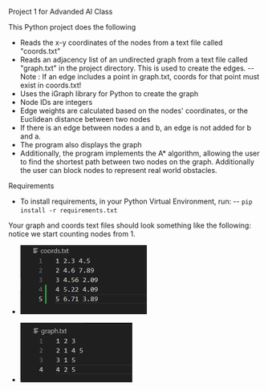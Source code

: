 Project 1 for Advanded AI Class

This Python project does the following
  - Reads the x-y coordinates of the nodes from a text file called "coords.txt"
  - Reads an adjacency list of an undirected graph from a text file called "graph.txt" in the project directory. This is used to create the edges.
    -- Note : If an edge includes a point in graph.txt, coords for that point must exist in coords.txt!
  - Uses the iGraph library for Python to create the graph
  - Node IDs are integers
  - Edge weights are calculated based on the nodes' coordinates, or the Euclidean distance between two nodes
  - If there is an edge between nodes a and b, an edge is not added for b and a.
  - The program also displays the graph
  - Additionally, the program implements the A* algorithm, allowing the user to find the shortest path between two nodes on the graph. Additionally the user can block nodes to represent real world obstacles.

Requirements
  - To install requirements, in your Python Virtual Environment, run:
    -- `pip install -r requirements.txt`

Your graph and coords text files should look something like the following: notice we start counting nodes from 1.
  
  - ![Coordinate File Example](coords_file_example.png "Coords File Example")
  
  - ![Graph File Example](graph_file_example.png "Graph File Example")
